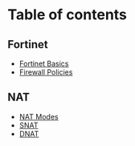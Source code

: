 # Table of contents

## Fortinet

* [Fortinet Basics](README.md)
* [Firewall Policies](<README (1).md>)

## NAT

* [NAT Modes](nat/nat-modes.md)
* [SNAT](nat/snat.md)
* [DNAT](nat/dnat.md)
